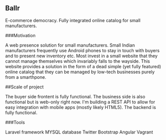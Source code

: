## Ballr

E-commerce democracy. Fully integrated online catalog for small manufacturers. 

###Motivation

A web presence solution for small manufacturers. Small Indian manufacturers frequently use Android phones to stay in touch with buyers and to present new inventory etc. Most invest in a small website that they cannot manage themselves which invariably falls to the wayside. This website provides a solution in the form of a dead simple (yet fully featured) online catalog that they can be managed by low-tech businesses purely from a smarthpone. 

##Scale of project

The buyer side frontent is fully functional. The business side is also functional but is web-only right now. I'm building a REST API to allow for easy integration with mobile apps (mostly likely HTML5). The backend is fully functional. 

###Tools

Laravel framework
MYSQL database
Twitter Bootstrap
Angular
Vagrant

